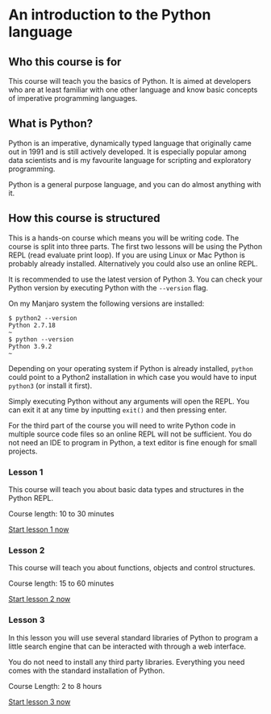 # An introduction to the Python language #

## Who this course is for ##

This course will teach you the basics of Python. 
It is aimed at developers who are at least familiar with
one other language and know basic concepts of imperative
programming languages.

## What is Python? ##

Python is an imperative, dynamically typed language
that originally came out in 1991 and is still actively developed.
It is especially popular among data scientists
and is my favourite language for scripting and exploratory programming.

Python is a general purpose language, and you can do almost anything with it.

## How this course is structured ##

This is a hands-on course which means you will be writing code. The course is split into three parts.
The first two lessons will be using the Python REPL (read evaluate print loop). If you are using
Linux or Mac Python is probably already installed. Alternatively you could also use an online REPL.

It is recommended to use the latest version of Python 3. You can check your Python version
by executing Python with the ```--version``` flag.

On my Manjaro system the following versions are installed:
```
$ python2 --version
Python 2.7.18
~
$ python --version
Python 3.9.2
~
```

Depending on your operating system if Python is already installed, 
```python``` could point to a Python2 installation in which case
you would have to input ```python3``` (or install it first).

Simply executing Python without any arguments will open the REPL.
You can exit it at any time by inputting ```exit()``` and then pressing enter.

For the third part of the course you will need to write Python code in multiple source code files
so an online REPL will not be sufficient. You do not need an IDE to program in Python,
a text editor is fine enough for small projects.

### Lesson 1 ###

This course will teach you about basic data types and structures in the Python REPL.

Course length: 10 to 30 minutes

[Start lesson 1 now](lessons/lesson-1.md)

### Lesson 2 ###

This course will teach you about functions, objects and control structures.

Course length: 15 to 60 minutes

[Start lesson 2 now](lessons/lesson-2.md)

### Lesson 3 ###

In this lesson you will use several standard libraries of Python
to program a little search engine that can be interacted with through a web interface.

You do not need to install any third party libraries. 
Everything you need comes with the standard installation of Python.

Course Length: 2 to 8 hours

[Start lesson 3 now](lessons/lesson-3/0.md)


